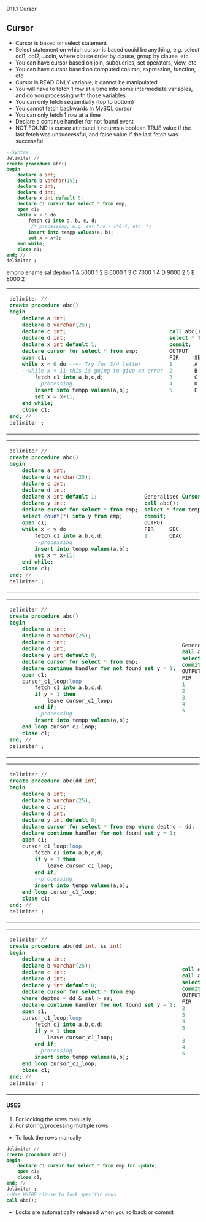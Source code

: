 D11.1 Cursor

## Cursor

- Cursor is based on select statement
- Select statement on which cursor is based could be anything, e.g. select col1, col2,...coln, where clause order by clause, group by clause, etc.
- You can have cursor based on join, subqueries, set operators, view, etc
- You can have cursor based on computed column, expression, function, etc
- Cursor is READ ONLY variable, it cannot be manipulated
- You will have to fetch 1 row at a time into some intermediate variables, and do you processing with those variables
- You can only fetch sequentially (top to bottom)
- You cannot fetch backwards in MySQL cursor
- You can only fetch 1 row at a time
- Declare a continue handler for not found event
- NOT FOUND is cursor attributel it returns a boolean TRUE value if the last fetch was unsuccessful, and false value if the last fetch was successful

```sql
--Syntax
delimiter //
create procedure abc()
begin
	declare a int;
	declare b varchar(15);
	declare c int;
	declare d int;
	declare x int default 0;
	declare c1 cursor for select * from emp;
	open c1;
	while x < 5 do
		fetch c1 into a, b, c, d;
		 /* processing, e.g. set hra = c*0.4, etc. */
		insert into tempp values(a, b);
		set x = x+1;
	end while;
	close c1;
end; //
delimiter ;
```

empno	ename	sal		deptno
1		A		5000	1
2		B		6000	1
3		C		7000	1
4		D		9000	2
5		E		8000	2

<table>
<tr>
<td>

```sql
delimiter //
create procedure abc()
begin
	declare a int;
	declare b varchar(25);
	declare c int;
	declare d int;
	declare x int default 1;
	declare cursor for select * from emp;
	open c1;
	while x < 6 do --<- Try for 3/4 letter
	--while x < 11 this is going to give an error
		fetch c1 into a,b,c,d;
		--processing
		insert into tempp values(a,b);
		set x = x+11;
	end while;
	close c1;
end; //
delimiter ;
```
</td>
<td>

```sql
call abc();
select * from tempp;
commit;
OUTPUT
FIR		SEC
1		A
2		B
3		C
4		D
5		E
```
</td>
</tr>
</table>


<table>
<tr>
<td>

```sql
delimiter //
create procedure abc()
begin
	declare a int;
	declare b varchar(25);
	declare c int;
	declare d int;
	declare x int default 1;
	declare y int;
	declare cursor for select * from emp;
	select count(*) into y from emp;
	open c1;
	while x < y do
		fetch c1 into a,b,c,d;
		--processing
		insert into tempp values(a,b);
		set x = x+11;
	end while;
	close c1;
end; //
delimiter ;
```
</td>
<td>

```sql
Generalised Cursor Syntax For N Rows especially for solving the while loop problem
call abc();
select * from tempp;
commit;
OUTPUT
FIR		SEC
1		CDAC
```
</td>
</tr>
</table>


<table>
<tr>
<td>

```sql
delimiter //
create procedure abc()
begin
	declare a int;
	declare b varchar(25);
	declare c int;
	declare d int;
	declare y int default 0;
	declare cursor for select * from emp;
	declare continue handler for not found set y = 1;
	open c1;
	cursor_c1_loop:loop
		fetch c1 into a,b,c,d;
		if y = 1 then
			leave cursor_c1_loop;
		end if;
		--processing
		insert into tempp values(a,b);
	end loop cursor_c1_loop;
	close c1;
end; //
delimiter ;
```
</td>
<td>

```sql
Generalised for  
call abc();
select * from tempp;
commit;
OUTPUT
FIR		SEC
1		A
2		B
3		C
4		D
5		E
```
</td>
</tr>
</table>


<table>
<tr>
<td>

```sql
delimiter //
create procedure abc(dd int)
begin
	declare a int;
	declare b varchar(25);
	declare c int;
	declare d int;
	declare y int default 0;
	declare cursor for select * from emp where deptno = dd;
	declare continue handler for not found set y = 1;
	open c1;
	cursor_c1_loop:loop
		fetch c1 into a,b,c,d;
		if y = 1 then
			leave cursor_c1_loop;
		end if;
		--processing
		insert into tempp values(a,b);
	end loop cursor_c1_loop;
	close c1;
end; //
delimiter ;
```
</td>
<td>

```sql
call abc(1);
call abc(2);
select * from tempp;
commit;
OUTPUT
FIR		SEC
1		A
2		B
3		C

4		D
5		E
```
</td>
</tr>
</table>


<table>
<tr>
<td>

```sql
delimiter //
create procedure abc(dd int, ss int)
begin
	declare a int;
	declare b varchar(25);
	declare c int;
	declare d int;
	declare y int default 0;
	declare cursor for select * from emp
	where deptno = dd & sal > ss;
	declare continue handler for not found set y = 1;
	open c1;
	cursor_c1_loop:loop
		fetch c1 into a,b,c,d;
		if y = 1 then
			leave cursor_c1_loop;
		end if;
		--processing
		insert into tempp values(a,b);
	end loop cursor_c1_loop;
	close c1;
end; //
delimiter ;
```
</td>
<td>

```sql
call abc(1, 5000);
call abc(2, 6000);
select * from tempp;
commit;
OUTPUT
FIR		SEC
2		B
3		C
4		D
5		E

3		C
4		D
5		E
```
</td>
</tr>
</table>

#### USES
1. For locking the rows manually
2. For storing/processing multiple rows

- To lock the rows manually
```sql
delimiter //
create procedure abc()
begin
	declare c1 cursor for select * from emp for update;
	open c1;
	close c1;
end; //
delimiter ;
--Use WHERE clause to lock specific rows
call abc();
``` 
- Locks are automatically released when you rollback or commit
